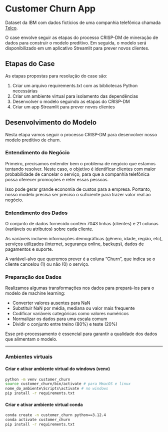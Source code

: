 # Customer Churn App

Dataset da IBM com dados fictícios de uma companhia telefônica chamada [Telco](https://www.kaggle.com/datasets/blastchar/telco-customer-churn).

O case envolve seguir as etapas do processo CRISP-DM de mineração de dados para construir o modelo preditivo. Em seguida, o modelo será disponibilizado em um aplicativo Streamlit para prever novos clientes.

## Etapas do Case

As etapas propostas para resolução do case são:

1. Criar um arquivo requirements.txt com as bibliotecas Python necessárias
2. Criar um ambiente virtual para isolamento das dependências
3. Desenvolver o modelo seguindo as etapas do CRISP-DM
4. Criar um app Streamlit para prever novos clientes

## Desenvolvimento do Modelo

Nesta etapa vamos seguir o processo CRISP-DM para desenvolver nosso modelo preditivo de churn.

### Entendimento do Negócio

Primeiro, precisamos entender bem o problema de negócio que estamos tentando resolver. Neste caso, o objetivo é identificar clientes com maior probabilidade de cancelar o serviço, para que a companhia telefônica possa oferecer promoções e reter essas pessoas.

Isso pode gerar grande economia de custos para a empresa. Portanto, nosso modelo precisa ser preciso o suficiente para trazer valor real ao negócio.

### Entendimento dos Dados

O conjunto de dados fornecido contém 7043 linhas (clientes) e 21 colunas (variáveis ou atributos) sobre cada cliente.

As variáveis incluem informações demográficas (gênero, idade, região, etc), serviços utilizados (internet, segurança online, backups), dados de pagamentos e suporte.

A variável-alvo que queremos prever é a coluna “Churn”, que indica se o cliente cancelou (1) ou não (0) o serviço.

### Preparação dos Dados

Realizamos algumas transformações nos dados para prepará-los para o modelo de machine learning:

* Converter valores ausentes para NaN
* Substituir NaN por média, mediana ou valor mais frequente
* Codificar variáveis categóricas como valores numéricos
* Normalizar os dados para uma escala comum
* Dividir o conjunto entre treino (80%) e teste (20%)

Esse pré-processamento é essencial para garantir a qualidade dos dados que alimentam o modelo.



---
### Ambientes virtuais

#### Criar e ativar ambiente virtual do windows (venv)

```bash
python -m venv customer_churn
source customer_churn/bin/activate # para MmacOS e linux
nome_do_ambiente\Scripts\activate # no windows
pip install -r requirements.txt
```

#### Criar e ativar ambiente virtual conda

```bash
conda create -n customer_churn python==3.12.4
conda activate customer_churn
pip install -r requirements.txt
```